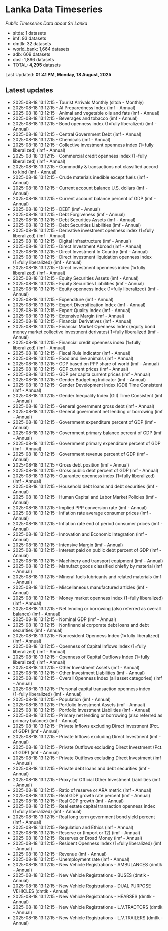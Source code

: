 # Lanka Data Timeseries
*Public Timeseries Data about Sri Lanka*

* sltda: 1 datasets
* imf: 93 datasets
* dmtlk: 32 datasets
* world_bank: 1,664 datasets
* adb: 609 datasets
* cbsl: 1,896 datasets
* TOTAL: **4,295** datasets

Last Updated: **01:41 PM, Monday, 18 August, 2025**

## Latest updates

* 2025-08-18 13:12:15 - Tourist Arrivals Monthly (sltda - Monthly)
* 2025-08-18 13:12:15 - AI Preparedness Index (imf - Annual)
* 2025-08-18 13:12:15 - Animal and vegetable oils and fats (imf - Annual)
* 2025-08-18 13:12:15 - Beverages and tobacco (imf - Annual)
* 2025-08-18 13:12:15 - Bond openness index (1=fully liberalized) (imf - Annual)
* 2025-08-18 13:12:15 - Central Government Debt (imf - Annual)
* 2025-08-18 13:12:15 - Chemicals (imf - Annual)
* 2025-08-18 13:12:15 - Collective investment openness index (1=fully liberalized) (imf - Annual)
* 2025-08-18 13:12:15 - Commercial credit openness index (1=fully liberalized) (imf - Annual)
* 2025-08-18 13:12:15 - Commodity & transactions not classified accord to kind (imf - Annual)
* 2025-08-18 13:12:15 - Crude materials inedible except fuels (imf - Annual)
* 2025-08-18 13:12:15 - Current account balance U.S. dollars (imf - Annual)
* 2025-08-18 13:12:15 - Current account balance percent of GDP (imf - Annual)
* 2025-08-18 13:12:15 - DEBT (imf - Annual)
* 2025-08-18 13:12:15 - Debt Forgiveness (imf - Annual)
* 2025-08-18 13:12:15 - Debt Securities Assets (imf - Annual)
* 2025-08-18 13:12:15 - Debt Securities Liabilities (imf - Annual)
* 2025-08-18 13:12:15 - Derivative investment openness index (1=fully liberalized) (imf - Annual)
* 2025-08-18 13:12:15 - Digital Infrastructure (imf - Annual)
* 2025-08-18 13:12:15 - Direct Investment Abroad (imf - Annual)
* 2025-08-18 13:12:15 - Direct Investment In Country (imf - Annual)
* 2025-08-18 13:12:15 - Direct investment liquidation openness index (1=fully liberalized) (imf - Annual)
* 2025-08-18 13:12:15 - Direct investment openness index (1=fully liberalized) (imf - Annual)
* 2025-08-18 13:12:15 - Equity Securities Assets (imf - Annual)
* 2025-08-18 13:12:15 - Equity Securities Liabilities (imf - Annual)
* 2025-08-18 13:12:15 - Equity openness index (1=fully liberalized) (imf - Annual)
* 2025-08-18 13:12:15 - Expenditure (imf - Annual)
* 2025-08-18 13:12:15 - Export Diversification Index (imf - Annual)
* 2025-08-18 13:12:15 - Export Quality Index (imf - Annual)
* 2025-08-18 13:12:15 - Extensive Margin (imf - Annual)
* 2025-08-18 13:12:15 - Financial Derivatives (imf - Annual)
* 2025-08-18 13:12:15 - Financial Market Openness Index (equity bond money market collective investment derivates) 1=fully liberalized (imf - Annual)
* 2025-08-18 13:12:15 - Financial credit openness index (1=fully liberalized) (imf - Annual)
* 2025-08-18 13:12:15 - Fiscal Rule Indicator (imf - Annual)
* 2025-08-18 13:12:15 - Food and live animals (imf - Annual)
* 2025-08-18 13:12:15 - GDP based on PPP share of world (imf - Annual)
* 2025-08-18 13:12:15 - GDP current prices (imf - Annual)
* 2025-08-18 13:12:15 - GDP per capita current prices (imf - Annual)
* 2025-08-18 13:12:15 - Gender Budgeting Indicator (imf - Annual)
* 2025-08-18 13:12:15 - Gender Development Index (GDI) Time Consistent (imf - Annual)
* 2025-08-18 13:12:15 - Gender Inequality Index (GII) Time Consistent (imf - Annual)
* 2025-08-18 13:12:15 - General government gross debt (imf - Annual)
* 2025-08-18 13:12:15 - General government net lending or borrowing (imf - Annual)
* 2025-08-18 13:12:15 - Government expenditure percent of GDP (imf - Annual)
* 2025-08-18 13:12:15 - Government primary balance percent of GDP (imf - Annual)
* 2025-08-18 13:12:15 - Government primary expenditure percent of GDP (imf - Annual)
* 2025-08-18 13:12:15 - Government revenue percent of GDP (imf - Annual)
* 2025-08-18 13:12:15 - Gross debt position (imf - Annual)
* 2025-08-18 13:12:15 - Gross public debt percent of GDP (imf - Annual)
* 2025-08-18 13:12:15 - Guarantee openness index (1=fully liberalized) (imf - Annual)
* 2025-08-18 13:12:15 - Household debt loans and debt securities (imf - Annual)
* 2025-08-18 13:12:15 - Human Capital and Labor Market Policies (imf - Annual)
* 2025-08-18 13:12:15 - Implied PPP conversion rate (imf - Annual)
* 2025-08-18 13:12:15 - Inflation rate average consumer prices (imf - Annual)
* 2025-08-18 13:12:15 - Inflation rate end of period consumer prices (imf - Annual)
* 2025-08-18 13:12:15 - Innovation and Economic Integration (imf - Annual)
* 2025-08-18 13:12:15 - Intensive Margin (imf - Annual)
* 2025-08-18 13:12:15 - Interest paid on public debt percent of GDP (imf - Annual)
* 2025-08-18 13:12:15 - Machinery and transport equipment (imf - Annual)
* 2025-08-18 13:12:15 - Manufact goods classified chiefly by material (imf - Annual)
* 2025-08-18 13:12:15 - Mineral fuels lubricants and related materials (imf - Annual)
* 2025-08-18 13:12:15 - Miscellaneous manufactured articles (imf - Annual)
* 2025-08-18 13:12:15 - Money market openness index (1=fully liberalized) (imf - Annual)
* 2025-08-18 13:12:15 - Net lending or borrowing (also referred as overall balance) (imf - Annual)
* 2025-08-18 13:12:15 - Nominal GDP (imf - Annual)
* 2025-08-18 13:12:15 - Nonfinancial corporate debt loans and debt securities (imf - Annual)
* 2025-08-18 13:12:15 - Nonresident Openness Index (1=fully liberalized) (imf - Annual)
* 2025-08-18 13:12:15 - Openness of Capital Inflows Index (1=fully liberalized) (imf - Annual)
* 2025-08-18 13:12:15 - Openness of Capital Outflows Index (1=fully liberalized) (imf - Annual)
* 2025-08-18 13:12:15 - Other Investment Assets (imf - Annual)
* 2025-08-18 13:12:15 - Other Investment Liabilities (imf - Annual)
* 2025-08-18 13:12:15 - Overall Openness Index (all asset categories) (imf - Annual)
* 2025-08-18 13:12:15 - Personal capital transaction openness index (1=fully liberalized) (imf - Annual)
* 2025-08-18 13:12:15 - Population (imf - Annual)
* 2025-08-18 13:12:15 - Portfolio Investment Assets (imf - Annual)
* 2025-08-18 13:12:15 - Portfolio Investment Liabilities (imf - Annual)
* 2025-08-18 13:12:15 - Primary net lending or borrowing (also referred as primary balance) (imf - Annual)
* 2025-08-18 13:12:15 - Private Inflows excluding Direct Investment (Pct. of GDP) (imf - Annual)
* 2025-08-18 13:12:15 - Private Inflows excluding Direct Investment (imf - Annual)
* 2025-08-18 13:12:15 - Private Outflows excluding Direct Investment (Pct. of GDP) (imf - Annual)
* 2025-08-18 13:12:15 - Private Outflows excluding Direct Investment (imf - Annual)
* 2025-08-18 13:12:15 - Private debt loans and debt securities (imf - Annual)
* 2025-08-18 13:12:15 - Proxy for Official Other Investment Liabilities (imf - Annual)
* 2025-08-18 13:12:15 - Ratio of reserve or ARA metric (imf - Annual)
* 2025-08-18 13:12:15 - Real GDP growth rate percent (imf - Annual)
* 2025-08-18 13:12:15 - Real GDP growth (imf - Annual)
* 2025-08-18 13:12:15 - Real estate capital transaction openness index (1=fully liberalized) (imf - Annual)
* 2025-08-18 13:12:15 - Real long term government bond yield percent (imf - Annual)
* 2025-08-18 13:12:15 - Regulation and Ethics (imf - Annual)
* 2025-08-18 13:12:15 - Reserve or (Import or 12) (imf - Annual)
* 2025-08-18 13:12:15 - Reserves or Broad Money (imf - Annual)
* 2025-08-18 13:12:15 - Resident Openness Index (1=fully liberalized) (imf - Annual)
* 2025-08-18 13:12:15 - Revenue (imf - Annual)
* 2025-08-18 13:12:15 - Unemployment rate (imf - Annual)
* 2025-08-18 13:12:15 - New Vehicle Registrations - AMBULANCES (dmtlk - Annual)
* 2025-08-18 13:12:15 - New Vehicle Registrations - BUSES (dmtlk - Annual)
* 2025-08-18 13:12:15 - New Vehicle Registrations - DUAL PURPOSE VEHICLES (dmtlk - Annual)
* 2025-08-18 13:12:15 - New Vehicle Registrations - HEARSES (dmtlk - Annual)
* 2025-08-18 13:12:15 - New Vehicle Registrations - L.V.TRACTORS (dmtlk - Annual)
* 2025-08-18 13:12:15 - New Vehicle Registrations - L.V.TRAILERS (dmtlk - Annual)